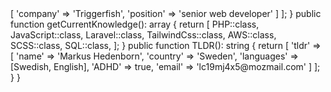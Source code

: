 <?php

namespace MarkusHedenborn;

class About extends Me
{
    public function getCurrentWorkplace(): array
    {
        return [
            'workplace' => [
                'company' => 'Triggerfish',
                'position' => 'senior web developer'         
            ]
        ];
    }

    public function getCurrentKnowledge(): array
    {
        return [
            PHP::class,
            JavaScript::class,
            Laravel::class,
            TailwindCss::class,
            AWS::class,
						SCSS::class,
						SQL::class,
        ];
    }

    public function TLDR(): string
    {
        return [
            'tldr' => [
								'name' => 'Markus Hedenborn',
                'country' => 'Sweden',
								'languages' => [Swedish, English],
                'ADHD' => true,
								'email' => 'lc19mj4x5@mozmail.com'
            ]
        ];
    }
}

